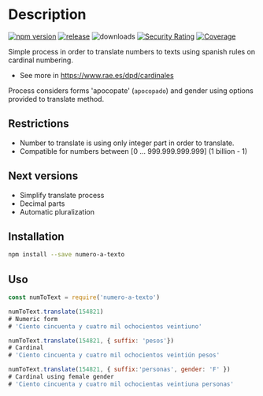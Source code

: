# Description

[![npm version](https://badge.fury.io/js/numero-a-texto.svg)](https://npmjs.org/package/numero-a-texto)
[![release](https://img.shields.io/github/release-date/rolivares/numero-a-texto-es-js)](https://www.npmjs.com/package/numero-a-texto?activeTab=versions)
![downloads](https://img.shields.io/npm/dw/numero-a-texto)
[![Security Rating](https://sonarcloud.io/api/project_badges/measure?project=rolivares_num-to-text-es-js&metric=security_rating)](https://sonarcloud.io/summary/new_code?id=rolivares_num-to-text-es-js)
[![Coverage](https://sonarcloud.io/api/project_badges/measure?project=rolivares_num-to-text-es-js&metric=coverage)](https://sonarcloud.io/summary/new_code?id=rolivares_num-to-text-es-js)

Simple process in order to translate numbers to texts using spanish rules on cardinal numbering.

* See more in <https://www.rae.es/dpd/cardinales>

Process considers forms 'apocopate' (`apocopado`) and gender using options provided to translate method.

## Restrictions

* Number to translate is using only integer part in order to translate.
* Compatible for numbers between [0 ... 999.999.999.999] (1 billion - 1)

## Next versions

* Simplify translate process
* Decimal parts
* Automatic pluralization

## Installation

```sh
npm install --save numero-a-texto
```

## Uso

```js
const numToText = require('numero-a-texto')

numToText.translate(154821)
# Numeric form
# 'Ciento cincuenta y cuatro mil ochocientos veintiuno'

numToText.translate(154821, { suffix: 'pesos'})
# Cardinal
# 'Ciento cincuenta y cuatro mil ochocientos veintiún pesos'

numToText.translate(154821, { suffix:'personas', gender: 'F' })
# Cardinal using female gender
# 'Ciento cincuenta y cuatro mil ochocientas veintiuna personas'
```
